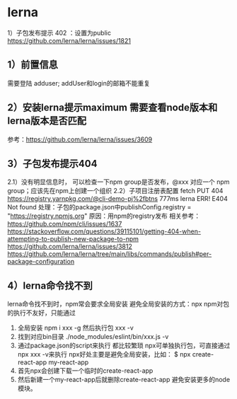 # lerna
1）子包发布提示 402 ：设置为public
https://github.com/lerna/lerna/issues/1821
## 1）前置信息

 需要登陆 adduser; addUser和login的邮箱不能重复

## 2）安装lerna提示maximum 需要查看node版本和lerna版本是否匹配
参考：https://github.com/lerna/lerna/issues/3609

## 3）子包发布提示404

2.1）没有明显信息时， 可以检查一下npm group是否发布，@xxx 对应一个 npm group；应该先在npm上创建一个组织
2.2）子项目注册表配置
fetch PUT 404 https://registry.yarnpkg.com/@cli-demo-pj%2fbtns 777ms
lerna ERR! E404 Not found
处理：子包的package.json中publishConfig.registry = "https://registry.npmjs.org"
原因：用npm的registry发布
相关参考：
https://github.com/npm/cli/issues/1637
https://stackoverflow.com/questions/39115101/getting-404-when-attempting-to-publish-new-package-to-npm
https://github.com/lerna/lerna/issues/3812
https://github.com/lerna/lerna/tree/main/libs/commands/publish#per-package-configuration


 ## 4）lerna命令找不到

lerna命令找不到时，npm常会要求全局安装
避免全局安装的方式：npx
npm对包的执行不友好，只能通过 
  1. 全局安装 npm i xxx -g 然后执行包 xxx -v
  2. 找到对应bin目录 ./node_modules/eslint/bin/xxx.js -v
  3. 通过package.json的script来执行
      都比较繁琐
npx可单独执行包，可直接通过npx xxx -v来执行
npx好处主要是避免全局安装，比如：
$ npx create-react-app my-react-app
  4. 首先npx会创建下载一个临时的create-react-app
  5. 然后新建一个my-react-app后就删除create-react-app
避免安装更多的node模块。
